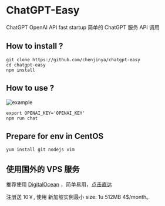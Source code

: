 # ChatGPT-Easy
ChatGPT OpenAI API fast startup
简单的 ChatGPT 服务 API 调用

## How to install ?

```shell
git clone https://github.com/chenjinya/chatgpt-easy
cd chatgpt-easy
npm install
```

## How to use ?

![example]('https://github.com/chatgpt-easy/ora/blob/main/example.png')

```shell
export OPENAI_KEY='OPENAI_KEY'
npm run chat
```

## Prepare for env in CentOS 

```shell
yum install git nodejs vim
```

## 使用国外的 VPS 服务

推荐使用 [DigitalOcean](https://m.do.co/c/28c8264f7e32) ，简单易用，[点击直达](https://m.do.co/c/28c8264f7e32)

注册送 10￥, 使用 新加坡实例最小 size: 1u 512MB 4$/month。


